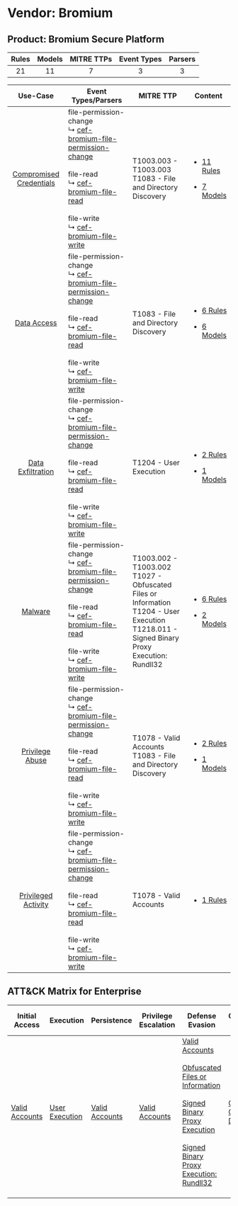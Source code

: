 Vendor: Bromium
===============
Product: Bromium Secure Platform
--------------------------------
| Rules | Models | MITRE TTPs | Event Types | Parsers |
|:-----:|:------:|:----------:|:-----------:|:-------:|
|  21   |   11   |     7      |      3      |    3    |

|                                  Use-Case                                  | Event Types/Parsers                                                                                                                                                                                                                                                                                                                    | MITRE TTP                                                                                                                                             | Content                                                                                                                             |
|:--------------------------------------------------------------------------:| -------------------------------------------------------------------------------------------------------------------------------------------------------------------------------------------------------------------------------------------------------------------------------------------------------------------------------------- | ----------------------------------------------------------------------------------------------------------------------------------------------------- | ----------------------------------------------------------------------------------------------------------------------------------- |
| [Compromised Credentials](../../../UseCases/uc_compromised_credentials.md) |  file-permission-change<br> ↳ [cef-bromium-file-permission-change](Parsers/parserContent_cef-bromium-file-permission-change.md)<br><br> file-read<br> ↳ [cef-bromium-file-read](Parsers/parserContent_cef-bromium-file-read.md)<br><br> file-write<br> ↳ [cef-bromium-file-write](Parsers/parserContent_cef-bromium-file-write.md)<br> | T1003.003 - T1003.003<br>T1083 - File and Directory Discovery<br>                                                                                     | [<ul><li>11 Rules</li></ul><ul><li>7 Models</li></ul>](Rules_Models/r_m_bromium_bromium_secure_platform_Compromised_Credentials.md) |
|             [Data Access](../../../UseCases/uc_data_access.md)             |  file-permission-change<br> ↳ [cef-bromium-file-permission-change](Parsers/parserContent_cef-bromium-file-permission-change.md)<br><br> file-read<br> ↳ [cef-bromium-file-read](Parsers/parserContent_cef-bromium-file-read.md)<br><br> file-write<br> ↳ [cef-bromium-file-write](Parsers/parserContent_cef-bromium-file-write.md)<br> | T1083 - File and Directory Discovery<br>                                                                                                              | [<ul><li>6 Rules</li></ul><ul><li>6 Models</li></ul>](Rules_Models/r_m_bromium_bromium_secure_platform_Data_Access.md)              |
|       [Data Exfiltration](../../../UseCases/uc_data_exfiltration.md)       |  file-permission-change<br> ↳ [cef-bromium-file-permission-change](Parsers/parserContent_cef-bromium-file-permission-change.md)<br><br> file-read<br> ↳ [cef-bromium-file-read](Parsers/parserContent_cef-bromium-file-read.md)<br><br> file-write<br> ↳ [cef-bromium-file-write](Parsers/parserContent_cef-bromium-file-write.md)<br> | T1204 - User Execution<br>                                                                                                                            | [<ul><li>2 Rules</li></ul><ul><li>1 Models</li></ul>](Rules_Models/r_m_bromium_bromium_secure_platform_Data_Exfiltration.md)        |
|                 [Malware](../../../UseCases/uc_malware.md)                 |  file-permission-change<br> ↳ [cef-bromium-file-permission-change](Parsers/parserContent_cef-bromium-file-permission-change.md)<br><br> file-read<br> ↳ [cef-bromium-file-read](Parsers/parserContent_cef-bromium-file-read.md)<br><br> file-write<br> ↳ [cef-bromium-file-write](Parsers/parserContent_cef-bromium-file-write.md)<br> | T1003.002 - T1003.002<br>T1027 - Obfuscated Files or Information<br>T1204 - User Execution<br>T1218.011 - Signed Binary Proxy Execution: Rundll32<br> | [<ul><li>6 Rules</li></ul><ul><li>2 Models</li></ul>](Rules_Models/r_m_bromium_bromium_secure_platform_Malware.md)                  |
|         [Privilege Abuse](../../../UseCases/uc_privilege_abuse.md)         |  file-permission-change<br> ↳ [cef-bromium-file-permission-change](Parsers/parserContent_cef-bromium-file-permission-change.md)<br><br> file-read<br> ↳ [cef-bromium-file-read](Parsers/parserContent_cef-bromium-file-read.md)<br><br> file-write<br> ↳ [cef-bromium-file-write](Parsers/parserContent_cef-bromium-file-write.md)<br> | T1078 - Valid Accounts<br>T1083 - File and Directory Discovery<br>                                                                                    | [<ul><li>2 Rules</li></ul><ul><li>1 Models</li></ul>](Rules_Models/r_m_bromium_bromium_secure_platform_Privilege_Abuse.md)          |
|     [Privileged Activity](../../../UseCases/uc_privileged_activity.md)     |  file-permission-change<br> ↳ [cef-bromium-file-permission-change](Parsers/parserContent_cef-bromium-file-permission-change.md)<br><br> file-read<br> ↳ [cef-bromium-file-read](Parsers/parserContent_cef-bromium-file-read.md)<br><br> file-write<br> ↳ [cef-bromium-file-write](Parsers/parserContent_cef-bromium-file-write.md)<br> | T1078 - Valid Accounts<br>                                                                                                                            | [<ul><li>1 Rules</li></ul>](Rules_Models/r_m_bromium_bromium_secure_platform_Privileged_Activity.md)                                |

ATT&CK Matrix for Enterprise
----------------------------
| Initial Access                                                      | Execution                                                           | Persistence                                                         | Privilege Escalation                                                | Defense Evasion                                                                                                                                                                                                                                                                                                                           | Credential Access                                                          | Discovery                                                                         | Lateral Movement | Collection | Command and Control | Exfiltration | Impact |
| ------------------------------------------------------------------- | ------------------------------------------------------------------- | ------------------------------------------------------------------- | ------------------------------------------------------------------- | ----------------------------------------------------------------------------------------------------------------------------------------------------------------------------------------------------------------------------------------------------------------------------------------------------------------------------------------- | -------------------------------------------------------------------------- | --------------------------------------------------------------------------------- | ---------------- | ---------- | ------------------- | ------------ | ------ |
| [Valid Accounts](https://attack.mitre.org/techniques/T1078)<br><br> | [User Execution](https://attack.mitre.org/techniques/T1204)<br><br> | [Valid Accounts](https://attack.mitre.org/techniques/T1078)<br><br> | [Valid Accounts](https://attack.mitre.org/techniques/T1078)<br><br> | [Valid Accounts](https://attack.mitre.org/techniques/T1078)<br><br>[Obfuscated Files or Information](https://attack.mitre.org/techniques/T1027)<br><br>[Signed Binary Proxy Execution](https://attack.mitre.org/techniques/T1218)<br><br>[Signed Binary Proxy Execution: Rundll32](https://attack.mitre.org/techniques/T1218/011)<br><br> | [OS Credential Dumping](https://attack.mitre.org/techniques/T1003)<br><br> | [File and Directory Discovery](https://attack.mitre.org/techniques/T1083)<br><br> |                  |            |                     |              |        |